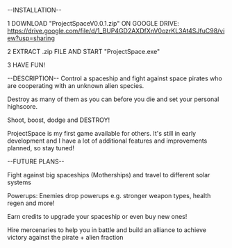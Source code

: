 --INSTALLATION--

1 DOWNLOAD "ProjectSpaceV0.0.1.zip" ON GOOGLE DRIVE: https://drive.google.com/file/d/1_BUP4GD2AXDfXnV0ozrKL3At4SJfuC98/view?usp=sharing

2 EXTRACT .zip FILE AND START "ProjectSpace.exe"

3 HAVE FUN!

--DESCRIPTION--
Control a spaceship and fight against space pirates who are cooperating with an unknown alien species.

Destroy as many of them as you can before you die and set your personal highscore.

Shoot, boost, dodge and DESTROY!

ProjectSpace is my first game available for others. It's still in early development and I have a lot of additional features and improvements planned, so stay tuned!


--FUTURE PLANS--

Fight against big spaceships (Motherships) and travel to different solar systems

Powerups: Enemies drop powerups e.g. stronger weapon types, health regen and more!

Earn credits to upgrade your spaceship or even buy new ones!

Hire mercenaries to help you in battle and build an alliance to achieve victory against the pirate + alien fraction
